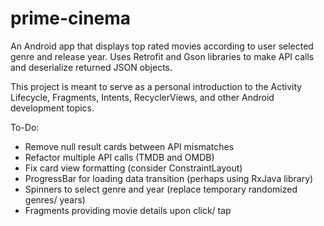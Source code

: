 # prime-cinema
An Android app that displays top rated movies according to user selected genre and release year. Uses Retrofit and Gson libraries to make API calls and deserialize returned JSON objects.

This project is meant to serve as a personal introduction to the Activity Lifecycle, Fragments, Intents, RecyclerViews, and other Android development topics.

To-Do:
- Remove null result cards between API mismatches
- Refactor multiple API calls (TMDB and OMDB)
- Fix card view formatting (consider ConstraintLayout)
- ProgressBar for loading data transition (perhaps using RxJava library)
- Spinners to select genre and year (replace temporary randomized genres/ years)
- Fragments providing movie details upon click/ tap
